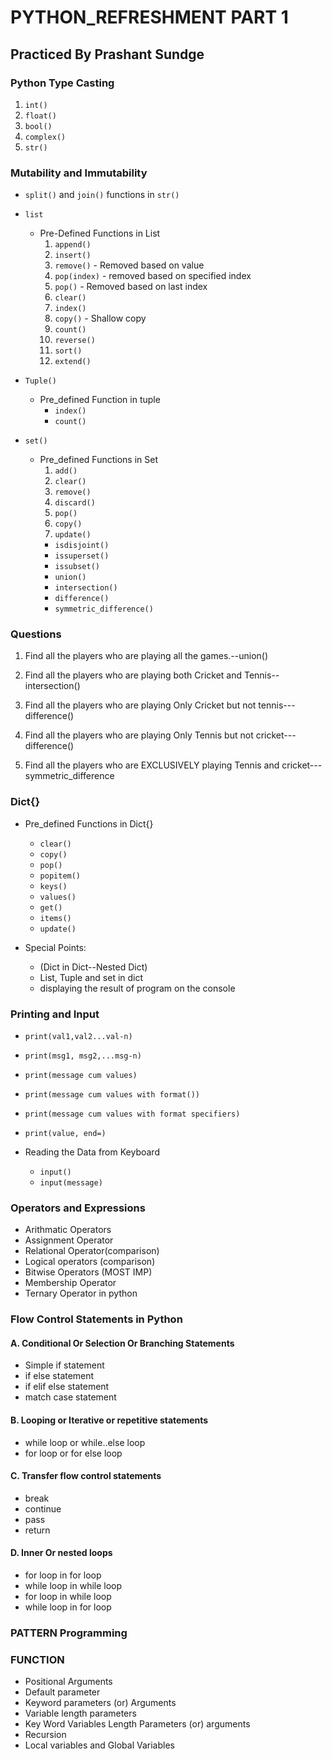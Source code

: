 # PYTHON_REFRESHMENT PART 1

## Practiced By Prashant Sundge

### Python Type Casting

1. `int()`
2. `float()`
3. `bool()`
4. `complex()`
5. `str()`

### Mutability and Immutability

- `split()` and `join()` functions in `str()`
- `list`
  - Pre-Defined Functions in List
    1. `append()`
    2. `insert()`
    3. `remove()` - Removed based on value
    4. `pop(index)` - removed based on specified index
    5. `pop()` - Removed based on last index
    6. `clear()`
    7. `index()`
    8. `copy()` - Shallow copy
    9. `count()`
    10. `reverse()`
    11. `sort()`
    12. `extend()`
- `Tuple()`
  - Pre_defined Function in tuple
    - `index()`
    - `count()`

- `set()`
  - Pre_defined Functions in Set
    1. `add()`
    2. `clear()`
    3. `remove()`
    4. `discard()`
    5. `pop()`
    6. `copy()`
    7. `update()`
    - `isdisjoint()`
    - `issuperset()`
    - `issubset()`
    - `union()`
    - `intersection()`
    - `difference()`
    - `symmetric_difference()`

### Questions

1) Find all the players who are playing all the games.--union()

2) Find all the players who are playing both Cricket and Tennis--intersection()

3) Find all the players who are playing Only Cricket but not tennis---difference()

4) Find all the players who are playing Only Tennis but not cricket---difference()

5) Find all the players who are EXCLUSIVELY playing Tennis and cricket---symmetric_difference

### Dict{}

- Pre_defined Functions in Dict{}

    - `clear()`
    - `copy()`
    - `pop()`
    - `popitem()`
    - `keys()`
    - `values()`
    - `get()`
    - `items()`
    - `update()`

- Special Points:
  - (Dict in Dict--Nested Dict)
  - List, Tuple and set in dict
  - displaying the result of program on the console

### Printing and Input

- `print(val1,val2...val-n)`
- `print(msg1, msg2,...msg-n)`
- `print(message cum values)`
- `print(message cum values with format())`
- `print(message cum values with format specifiers)`
- `print(value, end=)`

- Reading the Data from Keyboard
  - `input()`
  - `input(message)`

### Operators and Expressions

- Arithmatic Operators
- Assignment Operator
- Relational Operator(comparison)
- Logical operators (comparison)
- Bitwise Operators (MOST IMP)
- Membership Operator
- Ternary Operator in python

### Flow Control Statements in Python

#### A. Conditional Or Selection Or Branching Statements

- Simple if statement
- if else statement
- if elif else statement
- match case statement

#### B. Looping or Iterative or repetitive statements

- while loop or while..else loop
- for loop or for else loop

#### C. Transfer flow control statements

- break
- continue
- pass
- return

#### D. Inner Or nested loops

- for loop in for loop
- while loop in while loop
- for loop in while loop
- while loop in for loop

### PATTERN Programming

### FUNCTION

- Positional Arguments
- Default parameter
- Keyword parameters (or) Arguments
- Variable length parameters
- Key Word Variables Length Parameters (or) arguments
- Recursion
- Local variables and Global Variables
